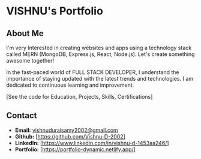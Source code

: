 # VISHNU's Portfolio

## About Me

I'm very Interested in creating websites and apps using a technology stack called MERN (MongoDB, Express.js, React, Node.js). Let's create something awesome together!

In the fast-paced world of FULL STACK DEVELOPER, I understand the importance of staying updated with the latest trends and technologies. I am dedicated to continuous learning and improvement.

[See the code for Education, Projects, Skills, Certifications]


## Contact

- **Email:** vishnuduraisamy2002@gmail.com
- **Github:** [https://github.com/Vishnu-D-2002]
- **LinkedIn:** [https://www.linkedin.com/in/vishnu-d-1453aa246/]
- **Portfolio:** [https://portfolio-dynamic.netlify.app/]
